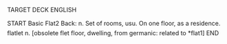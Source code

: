 TARGET DECK
ENGLISH

START
Basic
Flat2
Back: n. Set of rooms, usu. On one floor, as a residence.  flatlet n. [obsolete flet floor, dwelling, from germanic: related to *flat1]
END
